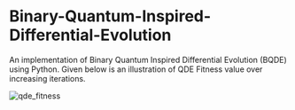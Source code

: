 # Binary-Quantum-Inspired-Differential-Evolution
An implementation of Binary Quantum Inspired Differential Evolution (BQDE) using Python. Given below is an illustration of QDE Fitness value over increasing iterations.

![qde_fitness](https://github.com/marlomb/Binary-Quantum-Inspired-Differential-Evolution/assets/23626150/0f4c53fa-9c10-4f2f-b5a1-a38407ae7d32)
